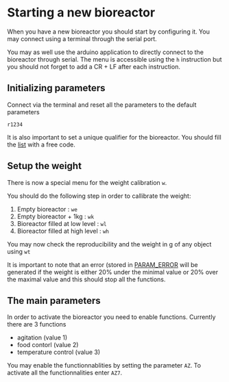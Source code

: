 # Starting a new bioreactor

When you have a new bioreactor you should start by configuring it. You may connect using a
terminal through the serial port.

You may as well use the arduino application to directly connect to the bioreactor through serial.
The menu is accessible using the `h` instruction but you should not forget to add a CR + LF after each
instruction.

## Initializing parameters

Connect via the terminal and reset all the parameters to the default parameters

`r1234`

It is also important to set a unique qualifier for the bioreactor. You should fill the [list](qualifiers.md) with a free
code.

## Setup the weight

There is now a special menu for the weight calibration `w`.

You should do the following step in order to callibrate the weight:

1. Empty bioreactor : `we`
2. Empty bioreactor + 1kg : `wk`
3. Bioreactor filled at low level : `wl`
4. Bioreactor filled at high level : `wh`

You may now check the reproducibility and the weight in g of any object using `wt`

It is important to note that an error (stored in [PARAM_ERROR](../10_platformio/parameters.md#PARAM_ERROR) will be generated if
the weight is either 20% under the minimal value or 20% over the maximal value and this should stop all the functions.

## The main parameters

In order to activate the bioreactor you need to enable functions. Currently there are 3 functions

- agitation (value 1)
- food contorl (value 2)
- temperature control (value 3)

You may enable the functionnablities by setting the parameter `AZ`. To activate all the functionnalities
enter `AZ7`.
